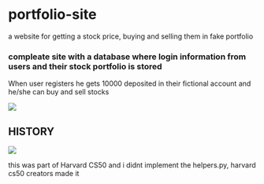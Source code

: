 # portfolio-site
a website for getting a stock price, buying and selling them in fake portfolio


### compleate site with a database where login information from users and their stock portfolio is stored

 When user registers he gets 10000 deposited in their fictional account and he/she can buy and sell stocks




![](https://user-images.githubusercontent.com/81698182/221697202-2af9841b-0bc6-4851-9fc4-7d1389b7b374.PNG)
## HISTORY
 
![](https://user-images.githubusercontent.com/81698182/221697433-e3ef3486-fccd-44ea-8666-127a81b17f5c.PNG)




this was part of Harvard CS50 and i didnt implement the helpers.py, harvard cs50 creators made it
